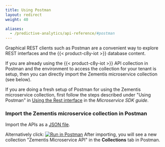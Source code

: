 ```yaml
---
title: Using Postman
layout: redirect
weight: 40

aliases:
  - /predictive-analytics/api-reference/#postman
---
```


Graphical REST clients such as Postman are a convenient way to explore REST interfaces and the {{< product-c8y-iot >}} database content.

If you are already using the {{< product-c8y-iot >}} API collection in Postman and the environment to access the collection for your tenant is setup, then you can directly import the Zementis microservice collection (see below).

If you are doing a fresh setup of Postman for using the Zementis microservice collection, first follow the steps described under "Using Postman" in [Using the Rest interface](/microservice-sdk/rest) in the *Microservice SDK guide*.

### Import the Zementis microservice collection in Postman

Import the APIs as a [JSON file](/files/zementis/ZementisMicroserviceAPI.postman_collection.json).

Alternatively click: [![Run in Postman](https://run.pstmn.io/button.svg)](https://app.getpostman.com/run-collection/8d69b06bb5c462258344)
 After importing, you will see a new collection "Zementis Microservice API" in the **Collections** tab in Postman.
